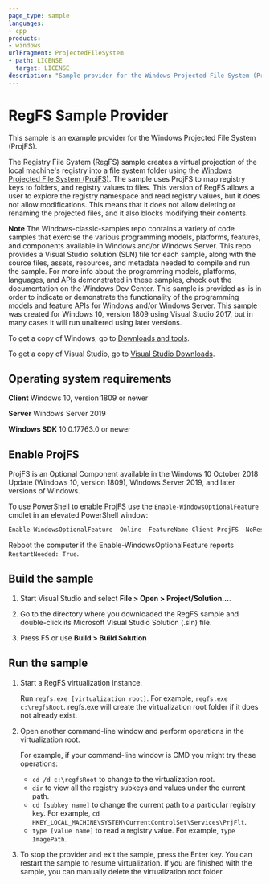 ```yaml
---
page_type: sample
languages:
- cpp
products:
- windows
urlFragment: ProjectedFileSystem
- path: LICENSE
  target: LICENSE
description: "Sample provider for the Windows Projected File System (ProjFS)."
---
```


# RegFS Sample Provider

This sample is an example provider for the Windows Projected File System (ProjFS).

The Registry File System (RegFS) sample creates a virtual projection of the local machine's registry into a file system folder using the [Windows Projected File System (ProjFS)](https://docs.microsoft.com/en-us/windows/desktop/projfs/projected-file-system).  The sample uses ProjFS to map registry keys to folders, and registry values to files.  This version of RegFS allows a user to explore the registry namespace and read registry values, but it does not allow modifications.  This means that it does not allow deleting or renaming the projected files, and it also blocks modifying their contents.

**Note** The Windows-classic-samples repo contains a variety of code samples that exercise the various programming models, platforms, features, and components available in Windows and/or Windows Server. This repo provides a Visual Studio solution (SLN) file for each sample, along with the source files, assets, resources, and metadata needed to compile and run the sample. For more info about the programming models, platforms, languages, and APIs demonstrated in these samples, check out the documentation on the Windows Dev Center. This sample is provided as-is in order to indicate or demonstrate the functionality of the programming models and feature APIs for Windows and/or Windows Server. This sample was created for Windows 10, version 1809 using Visual Studio 2017, but in many cases it will run unaltered using later versions.

To get a copy of Windows, go to [Downloads and tools](http://go.microsoft.com/fwlink/p/?linkid=301696).

To get a copy of Visual Studio, go to [Visual Studio Downloads](http://go.microsoft.com/fwlink/p/?linkid=301697).

## Operating system requirements

**Client** Windows 10, version 1809 or newer

**Server** Windows Server 2019

**Windows SDK** 10.0.17763.0 or newer

## Enable ProjFS
ProjFS is an Optional Component available in the Windows 10 October 2018 Update (Windows 10, version 1809), Windows Server 2019, and later versions of Windows.

To use PowerShell to enable ProjFS use the `Enable-WindowsOptionalFeature` cmdlet in an elevated PowerShell window:

```PowerShell
Enable-WindowsOptionalFeature -Online -FeatureName Client-ProjFS -NoRestart
```

Reboot the computer if the Enable-WindowsOptionalFeature reports `RestartNeeded: True`.

## Build the sample

1. Start Visual Studio and select **File > Open > Project/Solution...**.

1. Go to the directory where you downloaded the RegFS sample and double-click its Microsoft Visual Studio Solution (.sln) file.

1. Press F5 or use **Build > Build Solution**

## Run the sample
1. Start a RegFS virtualization instance.

   Run `regfs.exe [virtualization root]`.  For example, `regfs.exe c:\regfsRoot`.  regfs.exe will create the virtualization root folder if it does not already exist.

1. Open another command-line window and perform operations in the virtualization root.

   For example, if your command-line window is CMD you might try these operations:
   * `cd /d c:\regfsRoot` to change to the virtualization root.
   * `dir` to view all the registry subkeys and values under the current path.
   * `cd [subkey name]` to change the current path to a particular registry key. For example, `cd HKEY_LOCAL_MACHINE\SYSTEM\CurrentControlSet\Services\PrjFlt`.
   * `type [value name]` to read a registry value.  For example, `type ImagePath`.

1. To stop the provider and exit the sample, press the Enter key.
   You can restart the sample to resume virtualization.
   If you are finished with the sample, you can manually delete the virtualization root folder.
